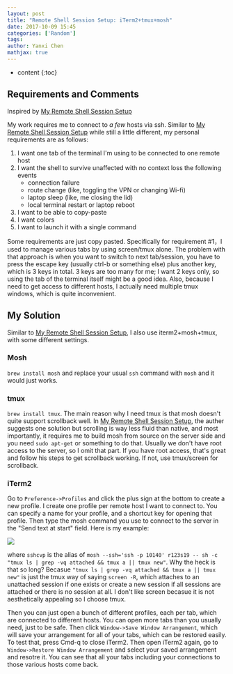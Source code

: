 ```yaml
---
layout: post
title: "Remote Shell Session Setup: iTerm2+tmux+mosh"
date: 2017-10-09 15:45
categories: ['Random']
tags:
author: Yanxi Chen
mathjax: true
---
```


* content
{:toc}

## Requirements and Comments

Inspired by [My Remote Shell Session Setup](https://blog.filippo.io/my-remote-shell-session-setup/)

My work requires me to connect to _a few_ hosts via ssh. Similar to [My Remote Shell Session Setup](https://blog.filippo.io/my-remote-shell-session-setup/) while still a little different, my personal requirements are as follows:

1. I want one tab of the terminal I'm using to be connected to one remote host
2. I want the shell to survive unaffected with no context loss the following events
    - connection failure
    - route change (like, toggling the VPN or changing Wi-fi)
    - laptop sleep (like, me closing the lid)
    - local terminal restart or laptop reboot
3. I want to be able to copy-paste
4. I want colors
5. I want to launch it with a single command

Some requirements are just copy pasted. Specifically for requirement #1，I used to manage various tabs by using screen/tmux alone. The problem with that approach is when you want to switch to next tab/session, you have to press the escape key (usually ctrl-b or something else) plus another key, which is 3 keys in total. 3 keys are too many for me; I want 2 keys only, so using the tab of the terminal itself might be a good idea. Also, because I need to get access to different hosts, I actually need multiple tmux windows, which is quite inconvenient.

## My Solution

Similar to [My Remote Shell Session Setup](https://blog.filippo.io/my-remote-shell-session-setup/), I also use iterm2+mosh+tmux, with some different settings.

### Mosh

`brew install mosh` and replace your usual `ssh` command with `mosh` and it would just works.

### tmux

`brew install tmux`. The main reason why I need tmux is that mosh doesn't quite support scrollback well. In [My Remote Shell Session Setup](https://blog.filippo.io/my-remote-shell-session-setup/), the auther suggests one solution but scrolling is way less fluid than native, and most importantly, it requires me to build mosh from source on the server side and you need `sudo apt-get` or something to do that. Usually we don't have root access to the server, so I omit that part. If you have root access, that's great and follow his steps to get scrollback working. If not, use tmux/screen for scrollback.

### iTerm2

Go to `Preference->Profiles` and click the plus sign at the bottom to create a new profile. I create one profile per remote host I want to connect to. You can specify a name for your profile, and a shortcut key for opening that profile. Then type the mosh command you use to connect to the server in the "Send text at start" field. Here is my example:

![]({{site.url}}/assets/Remote-Shell-Session-Setup-1.png)

where `sshcvp` is the alias of `mosh --ssh='ssh -p 10140' r123s19 -- sh -c "tmux ls | grep -vq attached && tmux a || tmux new"`. Why the heck is that so long? Becasue `"tmux ls | grep -vq attached && tmux a || tmux new"` is just the tmux way of saying `screen -R`, which attaches to an unattached session if one exists or create a new session if all sessions are attached or there is no session at all. I don't like screen becasue it is not aesthetically appealing so I choose tmux.

Then you can just open a bunch of different profiles, each per tab, which are connected to different hosts. You can open more tabs than you usually need, just to be safe. Then click `Window->Save Window Arrangement`, which will save your arrangement for all of your tabs, which can be restored easily. To test that, press Cmd-q to close iTerm2. Then open iTerm2 again, go to `Window->Restore Window Arrangement` and select your saved arrangement and resotre it. You can see that all your tabs including your connections to those various hosts come back.
